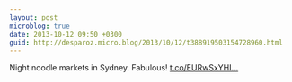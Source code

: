 ```yaml
---
layout: post
microblog: true
date: 2013-10-12 09:50 +0300
guid: http://desparoz.micro.blog/2013/10/12/t388919503154728960.html
---
```

Night noodle markets in Sydney. Fabulous! [t.co/EURwSxYHI...](http://t.co/EURwSxYHIt)
